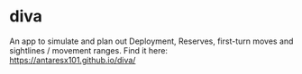 # diva
An app to simulate and plan out Deployment, Reserves, first-turn moves and sightlines / movement ranges.
Find it here:
https://antaresx101.github.io/diva/
